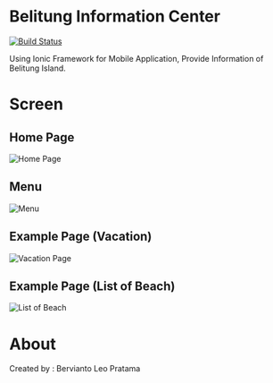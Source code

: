 # Belitung Information Center

[![Build Status](https://travis-ci.org/bervProject/belitung-information-center.svg?branch=master)](https://travis-ci.org/bervProject/belitung-information-center)

Using Ionic Framework for Mobile Application, Provide Information of Belitung Island.

# Screen

## Home Page

![Home Page](screenshot/home.png)

## Menu

![Menu](screenshot/home2.png)

## Example Page (Vacation)

![Vacation Page](screenshot/vacation.png)

## Example Page (List of Beach)

![List of Beach](screenshot/beach.png)

# About

Created by : Bervianto Leo Pratama
